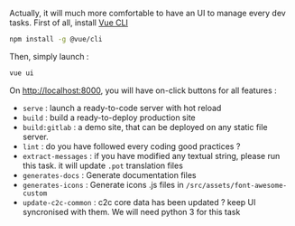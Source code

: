 
Actually, it will much more comfortable to have an UI to manage every dev tasks. First of all, install [Vue CLI](<https://cli.vuejs.org/>)

```bash
npm install -g @vue/cli
```

Then, simply launch :

```bash
vue ui
```

On <http://localhost:8000>, you will have on-click buttons for all features :

* `serve` : launch a ready-to-code server with hot reload
* `build` : build a ready-to-deploy production site
* `build:gitlab` : a demo site, that can be deployed on any static file server.
* `lint` : do you have followed every coding good practices ?
* `extract-messages` : if you have modified any textual string, please run this task. it will update `.pot` translation files
* `generates-docs` : Generate documentation files
* `generates-icons` : Generate icons .js files in `/src/assets/font-awesome-custom`
* `update-c2c-common` : c2c core data has been updated ? keep UI syncronised with them. We will need python 3 for this task
